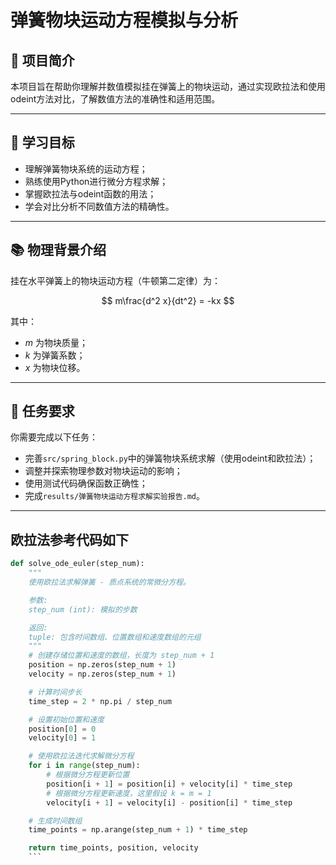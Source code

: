 # 弹簧物块运动方程模拟与分析

## 📖 项目简介

本项目旨在帮助你理解并数值模拟挂在弹簧上的物块运动，通过实现欧拉法和使用odeint方法对比，了解数值方法的准确性和适用范围。

---

## 🎯 学习目标

- 理解弹簧物块系统的运动方程；
- 熟练使用Python进行微分方程求解；
- 掌握欧拉法与odeint函数的用法；
- 学会对比分析不同数值方法的精确性。

---

## 📚 物理背景介绍

挂在水平弹簧上的物块运动方程（牛顿第二定律）为：

$$
m\frac{d^2 x}{dt^2} = -kx
$$

其中：

-  $m$ 为物块质量；
-  $k$ 为弹簧系数；
-  $x$ 为物块位移。

---

## 🚩 任务要求

你需要完成以下任务：

- 完善`src/spring_block.py`中的弹簧物块系统求解（使用odeint和欧拉法）；
- 调整并探索物理参数对物块运动的影响；
- 使用测试代码确保函数正确性；
- 完成`results/弹簧物块运动方程求解实验报告.md`。

---
## 欧拉法参考代码如下
```python
def solve_ode_euler(step_num):
    """
    使用欧拉法求解弹簧 - 质点系统的常微分方程。

    参数:
    step_num (int): 模拟的步数

    返回:
    tuple: 包含时间数组、位置数组和速度数组的元组
    """
    # 创建存储位置和速度的数组，长度为 step_num + 1
    position = np.zeros(step_num + 1)
    velocity = np.zeros(step_num + 1)

    # 计算时间步长
    time_step = 2 * np.pi / step_num

    # 设置初始位置和速度
    position[0] = 0
    velocity[0] = 1

    # 使用欧拉法迭代求解微分方程
    for i in range(step_num):
        # 根据微分方程更新位置
        position[i + 1] = position[i] + velocity[i] * time_step
        # 根据微分方程更新速度，这里假设 k = m = 1
        velocity[i + 1] = velocity[i] - position[i] * time_step

    # 生成时间数组
    time_points = np.arange(step_num + 1) * time_step

    return time_points, position, velocity
    ```

